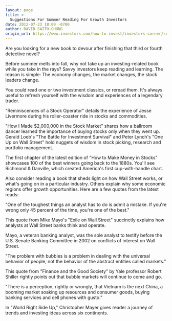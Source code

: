 ```yaml
---
layout: page
title: >-
  Suggestions For Summer Reading For Growth Investors
date: 2012-07-23 18:09 -0700
author: DAVID SAITO-CHUNG
origin_url: https://www.investors.com/how-to-invest/investors-corner/summer-book-recommendations-for-growth-investors/
---
```


Are you looking for a new book to devour after finishing that third or fourth detective novel?

Before summer melts into fall, why not take up an investing-related book while you take in the rays? Savvy investors keep reading and learning. The reason is simple: The economy changes, the market changes, the stock leaders change.

You could read one or two investment classics, or reread them. It's always useful to refresh yourself with the wisdom and experiences of a legendary trader.

"Reminiscences of a Stock Operator" details the experience of Jesse Livermore during his roller-coaster ride in stocks and commodities.

"How I Made \$2,000,000 in the Stock Market" shares how a ballroom dancer learned the importance of buying stocks only when they went up. Gerald Loeb's "The Battle for Investment Survival" and Peter Lynch's "One Up on Wall Street" hold nuggets of wisdom in stock picking, research and portfolio management.

The first chapter of the latest edition of "How to Make Money in Stocks" showcases 100 of the best winners going back to the 1880s. You'll see Richmond & Danville, which created America's first cup-with-handle chart.

Also consider reading a book that sheds light on how Wall Street works, or what's going on in a particular industry. Others explain why some economic regions offer growth opportunities. Here are a few quotes from the latest reads:

"One of the toughest things an analyst has to do is admit a mistake. If you're wrong only 45 percent of the time, you're one of the best."

This quote from Mike Mayo's "Exile on Wall Street" succinctly explains how analysts at Wall Street banks think and operate.

Mayo, a veteran banking analyst, was the sole analyst to testify before the U.S. Senate Banking Committee in 2002 on conflicts of interest on Wall Street.

"The problem with bubbles is a problem in dealing with the universal behavior of people, not the behavior of the abstract entities called markets."

This quote from "Finance and the Good Society" by Yale professor Robert Shiller rightly points out that bubble markets will continue to come and go.

"There is a perception, rightly or wrongly, that Vietnam is the next China, a booming market soaking up resources and consumer goods, buying banking services and cell phones with gusto."

In "World Right Side Up," Christopher Mayer gives reader a journey of trends and investing ideas across six continents.
